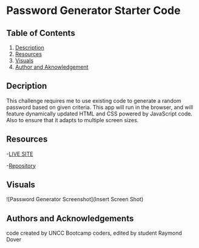 # Password Generator Starter Code

## Table of Contents

1. [Description](#description)
2. [Resources](#resources)
3. [Visuals](#visuals)
4. [Author and Aknowledgement](#author-and-aknowledgements)

## Decription
This challenge requires me to use existing code to generate a random password based on given criteria. This app will run in the browser, and will feature dynamically updated HTML and CSS powered by JavaScript code. Also to ensure that it adapts to multiple screen sizes.

## Resources

-[LIVE SITE](https://github.com/raydover/password-generator)

-[Repository](git@github.com:raydover/password-generator.git)

## Visuals

![Password Generator Screenshot](Insert Screen Shot)

## Authors and Acknowledgements

code created by UNCC Bootcamp coders, edited by student Raymond Dover
